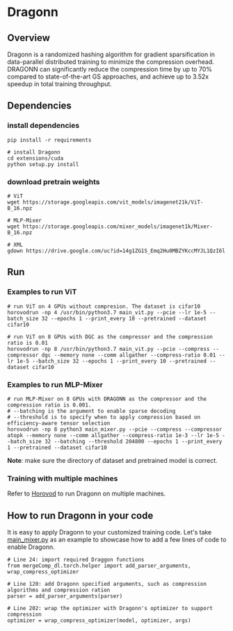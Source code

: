 # Dragonn

## Overview

Dragonn is a randomized hashing algorithm for gradient sparsification in data-parallel distributed training to minimize the compression overhead. 
DRAGONN can significantly reduce the compression time by up to 70% compared to state-of-the-art GS approaches, and achieve up to 3.52x speedup in total training throughput.


## Dependencies

### install dependencies
```shell script
pip install -r requirements

# install Dragonn
cd extensions/cuda
python setup.py install
```

### download pretrain weights

```shell script
# ViT
wget https://storage.googleapis.com/vit_models/imagenet21k/ViT-B_16.npz

# MLP-Mixer
wget https://storage.googleapis.com/mixer_models/imagenet1k/Mixer-B_16.npz

# XML
gdown https://drive.google.com/uc?id=14g1ZG1S_Emq2Hu0MBZYKccMYJL1QzI6l
```

## Run 

### Examples to run ViT
```shell script
# run ViT on 4 GPUs without compresion. The dataset is cifar10
horovodrun -np 4 /usr/bin/python3.7 main_vit.py --pcie --lr 1e-5 --batch_size 32 --epochs 1 --print_every 10 --pretrained --dataset cifar10

# run ViT on 8 GPUs with DGC as the compressor and the compression ratio is 0.01
horovodrun -np 8 /usr/bin/python3.7 main_vit.py --pcie --compress --compressor dgc --memory none --comm allgather --compress-ratio 0.01 --lr 1e-5 --batch_size 32 --epochs 1 --print_every 10 --pretrained --dataset cifar10
```

### Examples to run MLP-Mixer
```shell script
# run MLP-Mixer on 8 GPUs with DRAGONN as the compressor and the compression ratio is 0.001.
# --batching is the argument to enable sparse decoding
# --threshold is to specify when to apply compression based on efficiency-aware tensor selection
horovodrun -np 8 python3 main_mixer.py --pcie --compress --compressor atopk --memory none --comm allgather --compress-ratio 1e-3 --lr 1e-5 --batch_size 32 --batching --threshold 204800 --epochs 1 --print_every 1 --pretrained --dataset cifar10
```

**Note**: make sure the directory of dataset and pretrained model is correct.

### Training with multiple machines
Refer to [Horovod](https://horovod.readthedocs.io/en/stable/running_include.html) to run Dragonn on multiple machines.

## How to run Dragonn in your code
It is easy to apply Dragonn to your customized training code.
Let's take [main_mixer.py](./main_mixer.py) as an example to showcase how to add a few lines of code to enable Dragonn.

```shell script
# Line 24: import required Draggon functions 
from mergeComp_dl.torch.helper import add_parser_arguments, wrap_compress_optimizer

# Line 120: add Dragonn specified arguments, such as compression algorithms and compression ration
parser = add_parser_arguments(parser)

# Line 202: wrap the optimizer with Dragonn's optimizer to support compression
optimizer = wrap_compress_optimizer(model, optimizer, args)
```
